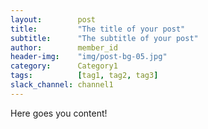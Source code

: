 ```yaml
---
layout:        post
title:         "The title of your post"
subtitle:      "The subtitle of your post"
author:        member_id
header-img:    "img/post-bg-05.jpg"
category:      Category1
tags:          [tag1, tag2, tag3]
slack_channel: channel1
---
```


Here goes you content!
